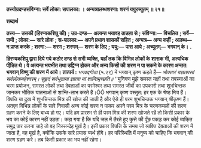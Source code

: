 **तस्योग्रदण्डसंविग्ना: सर्वे लोका: सपालका: ।** **अन्यत्रालब्धशरणा: शरणं ययुरच्युतम् ॥ २१॥** 

**शब्दार्थ** 

**तस्य—** **उसकी (हिरण्यकशिपु की)** **; उग्र-दण्ड—** **अत्यन्त भयावह ताडऩा से** **; संविग्ना:—** **विचलित** **; सर्वे—** **सभी** **; लोका:—** **सारे लोक** **; स-पालका:—** **अपने प्रधान शासकों सहित** **; अन्यत्र—** **अन्य कहीं** **; अलब्ध—** **न प्राप्त करके** **; शरणा:—** **शरण** **;** **शरणम्—** **शरण के लिए** **; ययु:—** **पास आये** **; अच्युतम्—** **भगवान् के।** **.** 

**हिरण्यकशिपु द्वारा दिये गये कठोर दण्ड से सभी व्यक्ति, यहाँ तक कि विभिन्न लोकों के** **शासक भी, अत्यधिक पीडि़त थे। वे अत्यन्त भयभीत तथा उद्विग्न होकर और अन्य किसी की** **शरण न पा सकने के कारण अन्तत: भगवान् विष्णु की शरण में आये।** **तात्पर्य :** *भगवद्गीता* (५.२९) में भगवान् कृष्ण कहते हैं— *भोक्तारं यज्ञतपसां सर्वलोकमहेश्वरम्।* *सुहृदं सर्वभूतानां ज्ञात्वा मां शान्तिमृच्छति॥* ''मुनिगण मुझे समस्त यज्ञों तथा तपस्याओं का चरम प्रयोजन, समस्त लोकों तथा देवताओं का परमेश्वर तथा समस्त जीवों का उपकारी तथा शुभचिन्तक जानकर भौतिक यातनाओं से शान्ति-लाभ करते हैं।ÓÓ भगवान् कृष्ण वस्तुत: हर एक के श्रेष्ठ मित्र हैं। विपत्ति या दुख में शुभचिन्तक मित्र की खोज की जाती है और ऐसे ही परम शुभचिन्तक भगवान् श्रीकृष्ण हैं। अतएव विभिन्न लोकों के सारे निवासी अन्य कोई शरण न पाकर अपने परम मित्र के चरणकमलों की शरण ग्रहण करने के लिए बाध्य हो गए। यदि हम प्रारश्भ से ही परम मित्र की शरण खोजते रहें तो किसी प्रकार के भय का कोई कारण नहीं उठता। कहा गया है कि यदि जल में तैरते हुए कुत्ते की पूँछ पकड़ कर कोई व्यकि्त समुद्र पार करना चाहे तो वह निस्सन्देह मूर्ख है। इसी प्रकार विपत्ति के समय जो व्यक्ति देवताओं की शरण में जाता है, वह मूर्ख है, क्योंकि उसके सारे प्रयास व्यर्थ होंगे। हर परिस्थिति में मनुष्य को चाहिए कि भगवान् की शरण ग्रहण करे। तब किसी प्रकार का भय नहीं रहेगा।  
